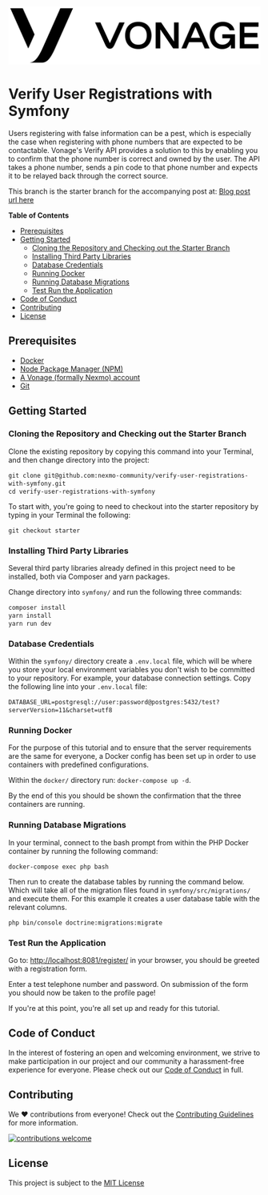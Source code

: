 ![Vonage][logo]

# Verify User Registrations with Symfony

Users registering with false information can be a pest, which is especially the case when registering with phone numbers that are expected to be contactable. Vonage's Verify API provides a solution to this by enabling you to confirm that the phone number is correct and owned by the user. The API takes a phone number, sends a pin code to that phone number and expects it to be relayed back through the correct source.

This branch is the starter branch for the accompanying post at: [Blog post url here](#)

**Table of Contents**

- [Prerequisites](#prerequisites)
- [Getting Started](#getting-started)
  - [Cloning the Repository and Checking out the Starter Branch](#cloning-the-repository-and-check-out-the-starter-branch)
  - [Installing Third Party Libraries](#installing-third-party-libraries)
  - [Database Credentials](#database-credentials)
  - [Running Docker](#running-docker)
  - [Running Database Migrations](#Running-database-migrations)
  - [Test Run the Application](#test-run-the-application)
- [Code of Conduct](#code-of-conduct)
- [Contributing](#contributing)
- [License](#license)

## Prerequisites

- [Docker](https://www.docker.com/)
- [Node Package Manager (NPM)](https://www.npmjs.com/get-npm)
- [A Vonage (formally Nexmo) account](https://dashboard.nexmo.com/sign-up?utm_source=DEV_REL&utm_medium=github&utm_campaign=symfony-5-verify-api)
- [Git](https://git-scm.com/book/en/v2/Getting-Started-Installing-Git)

## Getting Started

### Cloning the Repository and Checking out the Starter Branch

Clone the existing repository by copying this command into your Terminal, and then change directory into the project:

```
git clone git@github.com:nexmo-community/verify-user-registrations-with-symfony.git
cd verify-user-registrations-with-symfony
```

To start with, you're going to need to checkout into the starter repository by typing in your Terminal the following:

```
git checkout starter
```

### Installing Third Party Libraries

Several third party libraries already defined in this project need to be installed, both via Composer and yarn packages.

Change directory into `symfony/` and run the following three commands:

```
composer install
yarn install
yarn run dev
```

### Database Credentials

Within the `symfony/` directory create a `.env.local` file, which will be where you store your local environment variables you don't wish to be committed to your repository. For example, your database connection settings. Copy the following line into your `.env.local` file:

```
DATABASE_URL=postgresql://user:password@postgres:5432/test?serverVersion=11&charset=utf8
```

### Running Docker

For the purpose of this tutorial and to ensure that the server requirements are the same for everyone, a Docker config has been set up in order to use containers with predefined configurations.

Within the `docker/` directory run: `docker-compose up -d`.

By the end of this you should be shown the confirmation that the three containers are running.

### Running Database Migrations

In your terminal, connect to the bash prompt from within the PHP Docker container by running the following command:

```
docker-compose exec php bash
```

Then run to create the database tables by running the command below. Which will take all of the migration files found in `symfony/src/migrations/` and execute them. For this example it creates a user database table with the relevant columns.

```
php bin/console doctrine:migrations:migrate
```

### Test Run the Application

Go to: [http://localhost:8081/register/](http://localhost:8081/register) in your browser, you should be greeted with a registration form.

Enter a test telephone number and password. On submission of the form you should now be taken to the profile page!

If you're at this point, you're all set up and ready for this tutorial.

## Code of Conduct

In the interest of fostering an open and welcoming environment, we strive to make participation in our project and our community a harassment-free experience for everyone. Please check out our [Code of Conduct][coc] in full.

## Contributing
We :heart: contributions from everyone! Check out the [Contributing Guidelines][contributing] for more information.

[![contributions welcome][contribadge]][issues]

## License

This project is subject to the [MIT License][license]

[logo]: vonage_logo.png "Vonage"
[contribadge]: https://img.shields.io/badge/contributions-welcome-brightgreen.svg?style=flat "Contributions Welcome"

[coc]: CODE_OF_CONDUCT.md "Code of Conduct"
[contributing]: CONTRIBUTING.md "Contributing"
[license]: LICENSE "MIT License"

[issues]: ./../../issues "Issues"